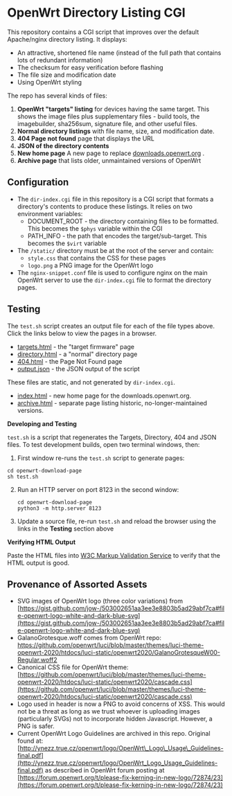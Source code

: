 # OpenWrt Directory Listing CGI

This repository contains a CGI script that improves over the default Apache/nginx directory listing. It displays:

* An attractive, shortened file name (instead of the full path that contains lots of redundant information)
* The checksum for easy verification before flashing
* The file size and modification date
* Using OpenWrt styling

The repo has several kinds of files:

1. **OpenWrt "targets" listing** for devices having the same target.
This shows the image files plus supplementary files - build tools,
the imagebuilder, sha256sum, signature file, and other useful files. 
2. **Normal directory listings** with file name, size, and modification date.
3. **404 Page not found** page that displays the URL 
4. **JSON of the directory contents**
5. **New home page** A new page to replace [downloads.openwrt.org](https://downloads.openwrt.org) .
6. **Archive page** that lists older, unmaintained versions of OpenWrt

## Configuration

* The `dir-index.cgi` file in this repository is a CGI script that formats a directory's contents to produce these listings. It relies on two environment variables:
  * DOCUMENT_ROOT - the directory containing files to be formatted. This becomes the `$phys` variable within the CGI
  * PATH_INFO - the path that encodes the target/sub-target. This becomes the `$virt` variable
* The `/static/` directory must be at the root of the server and contain:
  * `style.css` that contains the CSS for these pages
  * `logo.png` a PNG image for the OpenWrt logo
* The `nginx-snippet.conf` file is used to configure nginx on the main OpenWrt server to use the `dir-index.cgi` file to format the directory pages.

## Testing

The `test.sh` script creates an output file for each of the file types above.
Click the links below to view the pages in a browser.

* [targets.html](http://localhost:8123/targets.html) - the "target firmware" page
* [directory.html](http://localhost:8123/directory.html) - a "normal" directory page
* [404.html](http://localhost:8123/404.html) - the Page Not Found page
* [output.json](http://localhost:8123/output.json) - the JSON output of the script

These files are static, and not generated by `dir-index.cgi`.

* [index.html](http://localhost:8123/index.html) - new home page for the downloads.openwrt.org.
* [archive.html](http://localhost:8123/archive.html) - separate page listing historic, no-longer-maintained versions.

**Developing and Testing**

`test.sh` is a script that regenerates the Targets, Directory, 404 and JSON files.
To test development builds, open two terminal windows, then:

1. First window re-runs the `test.sh` script to generate pages:

  ```
  cd openwrt-download-page
  sh test.sh
  ```
2. Run an HTTP server on port 8123 in the second window:

    ```
    cd openwrt-download-page
    python3 -m http.server 8123
    ```
3. Update a source file, re-run `test.sh` and reload the browser using the links in the **Testing** section above

**Verifying HTML Output**

Paste the HTML files into [W3C Markup Validation Service](https://validator.w3.org/#validate_by_input) to verify that the HTML output is good.

## Provenance of Assorted Assets

* SVG images of OpenWrt logo (three color variations) from [https://gist.github.com/jow-/503002651aa3ee3e8803b5ad29abf7ca#file-openwrt-logo-white-and-dark-blue-svg](https://gist.github.com/jow-/503002651aa3ee3e8803b5ad29abf7ca#file-openwrt-logo-white-and-dark-blue-svg)
* GalanoGrotesque.woff comes from OpenWrt repo: [https://github.com/openwrt/luci/blob/master/themes/luci-theme-openwrt-2020/htdocs/luci-static/openwrt2020/GalanoGrotesqueW00-Regular.woff2
](https://github.com/openwrt/luci/blob/master/themes/luci-theme-openwrt-2020/htdocs/luci-static/openwrt2020/GalanoGrotesqueW00-Regular.woff2
)
* Canonical CSS file for OpenWrt theme: [https://github.com/openwrt/luci/blob/master/themes/luci-theme-openwrt-2020/htdocs/luci-static/openwrt2020/cascade.css](https://github.com/openwrt/luci/blob/master/themes/luci-theme-openwrt-2020/htdocs/luci-static/openwrt2020/cascade.css)
* Logo used in header is now a PNG to avoid concerns of XSS. This would not be a threat as long as we trust whoever is uploading images (particularly SVGs) not to incorporate hidden Javascript. However, a PNG is safer.
* Current OpenWrt Logo Guidelines are archived in this repo. Original found at: [http://ynezz.true.cz/openwrt/logo/OpenWrt\_Logo\_Usage\_Guidelines-final.pdf](http://ynezz.true.cz/openwrt/logo/OpenWrt_Logo_Usage_Guidelines-final.pdf) as described in OpenWrt forum posting at [https://forum.openwrt.org/t/please-fix-kerning-in-new-logo/72874/23](https://forum.openwrt.org/t/please-fix-kerning-in-new-logo/72874/23) 
